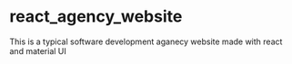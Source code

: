 # react_agency_website
This is a typical software development aganecy website made with react and material UI
